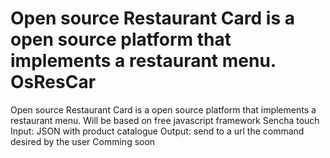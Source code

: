 Open source Restaurant Card is a open source platform that implements a restaurant menu. OsResCar
========

Open source Restaurant Card is a open source platform that implements a restaurant menu.
Will be based on free javascript framework Sencha touch
Input: JSON with product catalogue
Output: send to a url the command desired by the user
Comming soon
